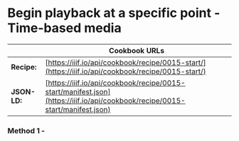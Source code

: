 # Begin playback at a specific point - Time-based media
|              | **Cookbook URLs** |
|--------------|-------------------|
| **Recipe:**  | [https://iiif.io/api/cookbook/recipe/0015-start/](https://iiif.io/api/cookbook/recipe/0015-start/) |
| **JSON-LD:** | [https://iiif.io/api/cookbook/recipe/0015-start/manifest.json](https://iiif.io/api/cookbook/recipe/0015-start/manifest.json) |

### Method 1 - 
